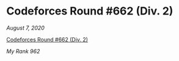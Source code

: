 <h1>Codeforces Round #662 (Div. 2)</h1>

*August 7, 2020*

[Codeforces Round #662 (Div. 2)](https://codeforces.com/contest/1393)

*My Rank 962*

